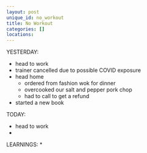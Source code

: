 ```yaml
---
layout: post
unique_id: no_workout
title: No Workout
categories: []
locations: 
---
```


YESTERDAY:
* head to work
* trainer cancelled due to possible COVID exposure
* head home
  * ordered from fashion wok for dinner
  * overcooked our salt and pepper pork chop
  * had to call to get a refund
* started a new book

TODAY:
* head to work
* 

LEARNINGS:
* 
